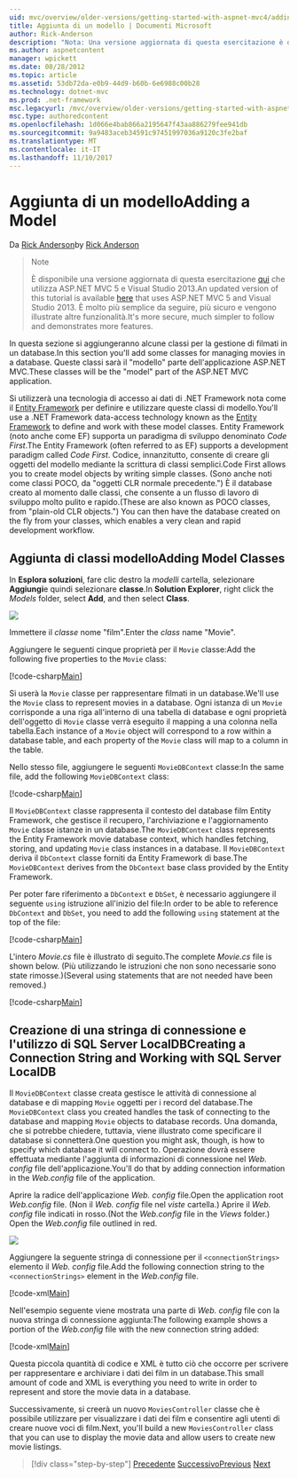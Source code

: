 ```yaml
---
uid: mvc/overview/older-versions/getting-started-with-aspnet-mvc4/adding-a-model
title: Aggiunta di un modello | Documenti Microsoft
author: Rick-Anderson
description: "Nota: Una versione aggiornata di questa esercitazione è disponibile qui che utilizza ASP.NET MVC 5 e Visual Studio 2013. È più sicuro, molto più semplice seguire e demo..."
ms.author: aspnetcontent
manager: wpickett
ms.date: 08/28/2012
ms.topic: article
ms.assetid: 53db72da-e0b9-44d9-b60b-6e6988c00b28
ms.technology: dotnet-mvc
ms.prod: .net-framework
msc.legacyurl: /mvc/overview/older-versions/getting-started-with-aspnet-mvc4/adding-a-model
msc.type: authoredcontent
ms.openlocfilehash: 1d066e4bab866a2195647f43aa886279fee941db
ms.sourcegitcommit: 9a9483aceb34591c97451997036a9120c3fe2baf
ms.translationtype: MT
ms.contentlocale: it-IT
ms.lasthandoff: 11/10/2017
---
```

<a name="adding-a-model"></a><span data-ttu-id="5eb88-104">Aggiunta di un modello</span><span class="sxs-lookup"><span data-stu-id="5eb88-104">Adding a Model</span></span>
====================
<span data-ttu-id="5eb88-105">Da [Rick Anderson](https://github.com/Rick-Anderson)</span><span class="sxs-lookup"><span data-stu-id="5eb88-105">by [Rick Anderson](https://github.com/Rick-Anderson)</span></span>

> > [!NOTE]
> > <span data-ttu-id="5eb88-106">È disponibile una versione aggiornata di questa esercitazione [qui](../../getting-started/introduction/getting-started.md) che utilizza ASP.NET MVC 5 e Visual Studio 2013.</span><span class="sxs-lookup"><span data-stu-id="5eb88-106">An updated version of this tutorial is available [here](../../getting-started/introduction/getting-started.md) that uses ASP.NET MVC 5 and Visual Studio 2013.</span></span> <span data-ttu-id="5eb88-107">È molto più semplice da seguire, più sicuro e vengono illustrate altre funzionalità.</span><span class="sxs-lookup"><span data-stu-id="5eb88-107">It's more secure, much simpler to follow and demonstrates more features.</span></span>


<span data-ttu-id="5eb88-108">In questa sezione si aggiungeranno alcune classi per la gestione di filmati in un database.</span><span class="sxs-lookup"><span data-stu-id="5eb88-108">In this section you'll add some classes for managing movies in a database.</span></span> <span data-ttu-id="5eb88-109">Queste classi sarà il &quot;modello&quot; parte dell'applicazione ASP.NET MVC.</span><span class="sxs-lookup"><span data-stu-id="5eb88-109">These classes will be the &quot;model&quot; part of the ASP.NET MVC application.</span></span>

<span data-ttu-id="5eb88-110">Si utilizzerà una tecnologia di accesso ai dati di .NET Framework nota come il [Entity Framework](https://msdn.microsoft.com/en-us/library/bb399572(VS.110).aspx) per definire e utilizzare queste classi di modello.</span><span class="sxs-lookup"><span data-stu-id="5eb88-110">You'll use a .NET Framework data-access technology known as the [Entity Framework](https://msdn.microsoft.com/en-us/library/bb399572(VS.110).aspx) to define and work with these model classes.</span></span> <span data-ttu-id="5eb88-111">Entity Framework (noto anche come EF) supporta un paradigma di sviluppo denominato *Code First*.</span><span class="sxs-lookup"><span data-stu-id="5eb88-111">The Entity Framework (often referred to as EF) supports a development paradigm called *Code First*.</span></span> <span data-ttu-id="5eb88-112">Codice, innanzitutto, consente di creare gli oggetti del modello mediante la scrittura di classi semplici.</span><span class="sxs-lookup"><span data-stu-id="5eb88-112">Code First allows you to create model objects by writing simple classes.</span></span> <span data-ttu-id="5eb88-113">(Sono anche noti come classi POCO, da &quot;oggetti CLR normale precedente.&quot;) È il database creato al momento dalle classi, che consente a un flusso di lavoro di sviluppo molto pulito e rapido.</span><span class="sxs-lookup"><span data-stu-id="5eb88-113">(These are also known as POCO classes, from &quot;plain-old CLR objects.&quot;) You can then have the database created on the fly from your classes, which enables a very clean and rapid development workflow.</span></span>

## <a name="adding-model-classes"></a><span data-ttu-id="5eb88-114">Aggiunta di classi modello</span><span class="sxs-lookup"><span data-stu-id="5eb88-114">Adding Model Classes</span></span>

<span data-ttu-id="5eb88-115">In **Esplora soluzioni**, fare clic destro la *modelli* cartella, selezionare **Aggiungi**e quindi selezionare **classe**.</span><span class="sxs-lookup"><span data-stu-id="5eb88-115">In **Solution Explorer**, right click the *Models* folder, select **Add**, and then select **Class**.</span></span>

![](adding-a-model/_static/image1.png)

<span data-ttu-id="5eb88-116">Immettere il *classe* nome &quot;film&quot;.</span><span class="sxs-lookup"><span data-stu-id="5eb88-116">Enter the *class* name &quot;Movie&quot;.</span></span>

<span data-ttu-id="5eb88-117">Aggiungere le seguenti cinque proprietà per il `Movie` classe:</span><span class="sxs-lookup"><span data-stu-id="5eb88-117">Add the following five properties to the `Movie` class:</span></span>

[!code-csharp[Main](adding-a-model/samples/sample1.cs)]

<span data-ttu-id="5eb88-118">Si userà la `Movie` classe per rappresentare filmati in un database.</span><span class="sxs-lookup"><span data-stu-id="5eb88-118">We'll use the `Movie` class to represent movies in a database.</span></span> <span data-ttu-id="5eb88-119">Ogni istanza di un `Movie` corrisponde a una riga all'interno di una tabella di database e ogni proprietà dell'oggetto di `Movie` classe verrà eseguito il mapping a una colonna nella tabella.</span><span class="sxs-lookup"><span data-stu-id="5eb88-119">Each instance of a `Movie` object will correspond to a row within a database table, and each property of the `Movie` class will map to a column in the table.</span></span>

<span data-ttu-id="5eb88-120">Nello stesso file, aggiungere le seguenti `MovieDBContext` classe:</span><span class="sxs-lookup"><span data-stu-id="5eb88-120">In the same file, add the following `MovieDBContext` class:</span></span>

[!code-csharp[Main](adding-a-model/samples/sample2.cs)]

<span data-ttu-id="5eb88-121">Il `MovieDBContext` classe rappresenta il contesto del database film Entity Framework, che gestisce il recupero, l'archiviazione e l'aggiornamento `Movie` classe istanze in un database.</span><span class="sxs-lookup"><span data-stu-id="5eb88-121">The `MovieDBContext` class represents the Entity Framework movie database context, which handles fetching, storing, and updating `Movie` class instances in a database.</span></span> <span data-ttu-id="5eb88-122">Il `MovieDBContext` deriva il `DbContext` classe forniti da Entity Framework di base.</span><span class="sxs-lookup"><span data-stu-id="5eb88-122">The `MovieDBContext` derives from the `DbContext` base class provided by the Entity Framework.</span></span>

<span data-ttu-id="5eb88-123">Per poter fare riferimento a `DbContext` e `DbSet`, è necessario aggiungere il seguente `using` istruzione all'inizio del file:</span><span class="sxs-lookup"><span data-stu-id="5eb88-123">In order to be able to reference `DbContext` and `DbSet`, you need to add the following `using` statement at the top of the file:</span></span>

[!code-csharp[Main](adding-a-model/samples/sample3.cs)]

<span data-ttu-id="5eb88-124">L'intero *Movie.cs* file è illustrato di seguito.</span><span class="sxs-lookup"><span data-stu-id="5eb88-124">The complete *Movie.cs* file is shown below.</span></span> <span data-ttu-id="5eb88-125">(Più utilizzando le istruzioni che non sono necessarie sono state rimosse.)</span><span class="sxs-lookup"><span data-stu-id="5eb88-125">(Several using statements that are not needed have been removed.)</span></span>

[!code-csharp[Main](adding-a-model/samples/sample4.cs)]

## <a name="creating-a-connection-string-and-working-with-sql-server-localdb"></a><span data-ttu-id="5eb88-126">Creazione di una stringa di connessione e l'utilizzo di SQL Server LocalDB</span><span class="sxs-lookup"><span data-stu-id="5eb88-126">Creating a Connection String and Working with SQL Server LocalDB</span></span>

<span data-ttu-id="5eb88-127">Il `MovieDBContext` classe creata gestisce le attività di connessione al database e di mapping `Movie` oggetti per i record del database.</span><span class="sxs-lookup"><span data-stu-id="5eb88-127">The `MovieDBContext` class you created handles the task of connecting to the database and mapping `Movie` objects to database records.</span></span> <span data-ttu-id="5eb88-128">Una domanda, che si potrebbe chiedere, tuttavia, viene illustrato come specificare il database si connetterà.</span><span class="sxs-lookup"><span data-stu-id="5eb88-128">One question you might ask, though, is how to specify which database it will connect to.</span></span> <span data-ttu-id="5eb88-129">Operazione dovrà essere effettuata mediante l'aggiunta di informazioni di connessione nel *Web. config* file dell'applicazione.</span><span class="sxs-lookup"><span data-stu-id="5eb88-129">You'll do that by adding connection information in the *Web.config* file of the application.</span></span>

<span data-ttu-id="5eb88-130">Aprire la radice dell'applicazione *Web. config* file.</span><span class="sxs-lookup"><span data-stu-id="5eb88-130">Open the application root *Web.config* file.</span></span> <span data-ttu-id="5eb88-131">(Non il *Web. config* file nel *viste* cartella.) Aprire il *Web. config* file indicati in rosso.</span><span class="sxs-lookup"><span data-stu-id="5eb88-131">(Not the *Web.config* file in the *Views* folder.) Open the *Web.config* file outlined in red.</span></span>

![](adding-a-model/_static/image2.png)

<span data-ttu-id="5eb88-132">Aggiungere la seguente stringa di connessione per il `<connectionStrings>` elemento il *Web. config* file.</span><span class="sxs-lookup"><span data-stu-id="5eb88-132">Add the following connection string to the `<connectionStrings>` element in the *Web.config* file.</span></span>

[!code-xml[Main](adding-a-model/samples/sample5.xml)]

<span data-ttu-id="5eb88-133">Nell'esempio seguente viene mostrata una parte di *Web. config* file con la nuova stringa di connessione aggiunta:</span><span class="sxs-lookup"><span data-stu-id="5eb88-133">The following example shows a portion of the *Web.config* file with the new connection string added:</span></span>

[!code-xml[Main](adding-a-model/samples/sample6.xml?highlight=6-9)]

<span data-ttu-id="5eb88-134">Questa piccola quantità di codice e XML è tutto ciò che occorre per scrivere per rappresentare e archiviare i dati dei film in un database.</span><span class="sxs-lookup"><span data-stu-id="5eb88-134">This small amount of code and XML is everything you need to write in order to represent and store the movie data in a database.</span></span>

<span data-ttu-id="5eb88-135">Successivamente, si creerà un nuovo `MoviesController` classe che è possibile utilizzare per visualizzare i dati dei film e consentire agli utenti di creare nuove voci di film.</span><span class="sxs-lookup"><span data-stu-id="5eb88-135">Next, you'll build a new `MoviesController` class that you can use to display the movie data and allow users to create new movie listings.</span></span>

>[!div class="step-by-step"]
<span data-ttu-id="5eb88-136">[Precedente](adding-a-view.md)
[Successivo](accessing-your-models-data-from-a-controller.md)</span><span class="sxs-lookup"><span data-stu-id="5eb88-136">[Previous](adding-a-view.md)
[Next](accessing-your-models-data-from-a-controller.md)</span></span>
